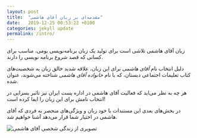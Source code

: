 ```yaml
---
layout: post
title:  "مقدمه‌ای بر زبان آقای هاشمی"
date:   2019-12-25 00:53:22 +0100
categories: jekyll update
permalink: /intro/
---
```


زبان آقای هاشمی تلاشی است برای تولید یک زبان برنامه‌نویسی بومی، مناسب برای کسانی که قصد شروع برنامه نویسی را دارند.

 دلیل انتخاب نام *آقای هاشمی* برای این زبان، علاقه شدید خالق زبان به شخصیت‌های کتاب تعلیمات اجتماعی دبستان، که با نام *خانواده آقای هاشمی* شناخته می‌شوند، عنوان شده.
 
هر چه به نظر می‌اید که فعالیت آقای هاشمی در اداره *پست* ایران نیز تاثبر بسزایی در انتخاب نامش برای این زبان را ایفا کرده است!

 در بخش‌های بعدی این مستندات با خود زبان و ویژگی‌های منحصر به فردی که آقای هاشمی در اختیار شما قرار می‌دهد آشنا خواهیم شد.

![تصویری از زندگی شخصی آقای هاشمی](/assets/hashemi-logo.jpg)

